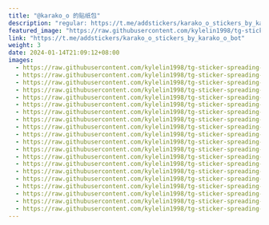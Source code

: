```yaml
---
title: "@karako_o 的贴纸包"
description: "regular: https://t.me/addstickers/karako_o_stickers_by_karako_o_bot"
featured_image: "https://raw.githubusercontent.com/kylelin1998/tg-sticker-spreading-worldwide-images/main/img/3d85899e-bedd-407d-8950-9342b169e76b.jpg"
link: "https://t.me/addstickers/karako_o_stickers_by_karako_o_bot"
weight: 3
date: 2024-01-14T21:09:12+08:00
images:
  - https://raw.githubusercontent.com/kylelin1998/tg-sticker-spreading-worldwide-images/main/img/3d85899e-bedd-407d-8950-9342b169e76b.jpg
  - https://raw.githubusercontent.com/kylelin1998/tg-sticker-spreading-worldwide-images/main/img/dcde78f0-6945-4812-b740-3638f9b326c1.jpg
  - https://raw.githubusercontent.com/kylelin1998/tg-sticker-spreading-worldwide-images/main/img/1651dadd-f4a7-4d62-b779-97f2121f8909.jpg
  - https://raw.githubusercontent.com/kylelin1998/tg-sticker-spreading-worldwide-images/main/img/9cae76fc-0608-40f6-b576-25e0ef1c962b.jpg
  - https://raw.githubusercontent.com/kylelin1998/tg-sticker-spreading-worldwide-images/main/img/7b5b486e-4d22-4ce1-a294-2d31b6ac687f.jpg
  - https://raw.githubusercontent.com/kylelin1998/tg-sticker-spreading-worldwide-images/main/img/615908a7-1cbc-44dd-aedc-b69e6067c0f1.jpg
  - https://raw.githubusercontent.com/kylelin1998/tg-sticker-spreading-worldwide-images/main/img/6746cbd1-b5d5-44f1-8c21-9eaf736345ba.jpg
  - https://raw.githubusercontent.com/kylelin1998/tg-sticker-spreading-worldwide-images/main/img/eabda4c3-e8dc-4391-b386-8d6740ad9d1d.jpg
  - https://raw.githubusercontent.com/kylelin1998/tg-sticker-spreading-worldwide-images/main/img/0a657e52-9020-42bd-bd5d-29449f175eb9.jpg
  - https://raw.githubusercontent.com/kylelin1998/tg-sticker-spreading-worldwide-images/main/img/1929deee-210a-48f3-a850-9d8cc2d72e90.jpg
  - https://raw.githubusercontent.com/kylelin1998/tg-sticker-spreading-worldwide-images/main/img/b8fcf8b8-2689-4153-a135-ea2fd23e0846.jpg
  - https://raw.githubusercontent.com/kylelin1998/tg-sticker-spreading-worldwide-images/main/img/c2c7f130-2a11-4760-a5ca-6ed061db52ae.jpg
  - https://raw.githubusercontent.com/kylelin1998/tg-sticker-spreading-worldwide-images/main/img/9d13ac39-0c35-4518-b4b5-b6c0800e3915.jpg
  - https://raw.githubusercontent.com/kylelin1998/tg-sticker-spreading-worldwide-images/main/img/3d8e79d1-e7a3-4708-9719-3b9dafab268b.jpg
  - https://raw.githubusercontent.com/kylelin1998/tg-sticker-spreading-worldwide-images/main/img/5510a673-35f0-4dab-9081-b5c7f952dc37.jpg
  - https://raw.githubusercontent.com/kylelin1998/tg-sticker-spreading-worldwide-images/main/img/954faf91-ad32-4d73-aa5c-0b62f2db8d4c.jpg
  - https://raw.githubusercontent.com/kylelin1998/tg-sticker-spreading-worldwide-images/main/img/eca5f876-4044-4d3b-80c1-61aeb634bf9a.jpg
  - https://raw.githubusercontent.com/kylelin1998/tg-sticker-spreading-worldwide-images/main/img/040f40df-e761-4c70-8b2c-6890510dda1a.jpg
  - https://raw.githubusercontent.com/kylelin1998/tg-sticker-spreading-worldwide-images/main/img/90465b72-7883-4516-9a47-69f847ec9445.jpg
  - https://raw.githubusercontent.com/kylelin1998/tg-sticker-spreading-worldwide-images/main/img/22cc0255-0a91-425b-8f63-da3b88a856e1.jpg
---
```

